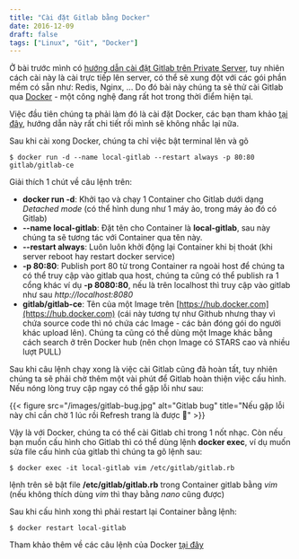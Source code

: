 ```yaml
---
title: "Cài đặt Gitlab bằng Docker"
date: 2016-12-09
draft: false
tags: ["Linux", "Git", "Docker"]
---
```


Ở bài trước mình có [hướng dẫn cài đặt Gitlab trên Private Server](/blog/huong-dan-cai-dat-gitlab-tren-private-server), tuy nhiên cách cài này là cài trực tiếp lên server, có thể sẽ xung đột với các gói phần mềm có sẵn như: Redis, Nginx, ... Do đó bài này chúng ta sẽ thử cài Gitlab qua [Docker](https://www.docker.com/) - một công nghệ đang rất hot trong thời điểm hiện tại.

Việc đầu tiên chúng ta phải làm đó là cài đặt Docker, các bạn tham khảo [tại đây](https://docs.docker.com/engine/installation/), hướng dẫn này rất chi tiết rồi mình sẽ không nhắc lại nữa.

Sau khi cài xong Docker, chúng ta chỉ việc bật terminal lên và gõ

```
$ docker run -d --name local-gitlab --restart always -p 80:80 gitlab/gitlab-ce
```

Giải thích 1 chút về câu lệnh trên:

- **docker run -d**: Khởi tạo và chạy 1 Container cho Gitlab dưới dạng *Detached mode* (có thể hình dung như 1 máy ảo, trong máy ảo đó có Gitlab)
- **--name local-gitlab**: Đặt tên cho Container là **local-gitlab**, sau này chúng ta sẽ tương tác với Container qua tên này.
- **--restart always**: Luôn luôn khởi động lại Container khi bị thoát (khi server reboot hay restart docker service)
- **-p 80:80**: Publish port 80 từ trong Container ra ngoài host để chúng ta có thể truy cập vào gitlab qua host, chúng ta cũng có thể publish ra 1 cổng khác ví dụ **-p 8080:80**, nếu là trên localhost thì truy cập vào gitlab như sau *http://localhost:8080*
- **gitlab/gitlab-ce**: Tên của một Image trên [https://hub.docker.com](https://hub.docker.com) (cái này tương tự như Github nhưng thay vì chứa source code thì nó chứa các Image - các bản đóng gói do người khác upload lên). Chúng ta cũng có thể dùng một Image khác bằng cách search ở trên Docker hub (nên chọn Image có STARS cao và nhiều lượt PULL)

Sau khi câu lệnh chạy xong là việc cài Gitlab cũng đã hoàn tất, tuy nhiên chúng ta sẽ phải chờ thêm một vài phút để Gitlab hoàn thiện việc cấu hình. Nếu nóng lòng truy cập ngay có thể gặp lỗi như sau:

{{< figure src="/images/gitlab-bug.jpg" alt="Gitlab bug" title="Nếu gặp lỗi này chỉ cần chờ 1 lúc rồi Refresh trang là được 😬" >}}

Vậy là với Docker, chúng ta có thể cài Gitlab chỉ trong 1 nốt nhạc. Còn nếu bạn muốn cấu hình cho Gitlab thì có thể dùng lệnh **docker exec**, ví dụ muốn sửa file cấu hình của gitlab thì chúng ta gõ lệnh sau:

```
$ docker exec -it local-gitlab vim /etc/gitlab/gitlab.rb
```

lệnh trên sẽ bật file **/etc/gitlab/gitlab.rb​** trong Container gitlab bằng _vim_ (nếu không thích dùng _vim_ thì thay bằng _nano_ cũng được)

Sau khi cấu hình xong thì phải restart lại Container bằng lệnh:

```
$ docker restart local-gitlab
```

Tham khảo thêm về các câu lệnh của Docker [tại đây](https://docs.docker.com/engine/reference/commandline/)
